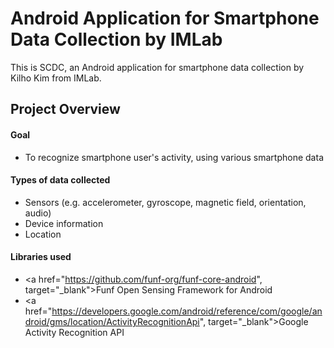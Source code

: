 Android Application for Smartphone Data Collection by IMLab
===================

This is SCDC, an Android application for smartphone data collection by Kilho Kim from IMLab.


Project Overview
-------------------
#### Goal

- To recognize smartphone user's activity, using various smartphone data

#### Types of data collected
- Sensors (e.g. accelerometer, gyroscope, magnetic field, orientation, audio)
- Device information
- Location

#### Libraries used
- <a href="https://github.com/funf-org/funf-core-android", target="_blank">Funf Open Sensing Framework for Android</a>
- <a href="https://developers.google.com/android/reference/com/google/android/gms/location/ActivityRecognitionApi", target="_blank">Google Activity Recognition API</a>

